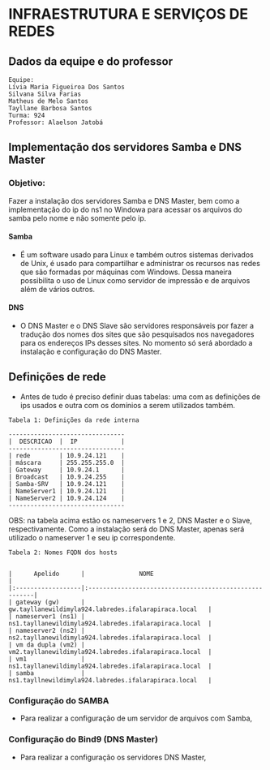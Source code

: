 # INFRAESTRUTURA E SERVIÇOS DE REDES

## Dados da equipe e do professor

```
Equipe: 
Lívia Maria Figueiroa Dos Santos
Silvana Silva Farias 
Matheus de Melo Santos
Tayllane Barbosa Santos       
Turma: 924
Professor: Alaelson Jatobá
```

## Implementação dos servidores Samba e DNS Master

### Objetivo: 

Fazer a instalação dos servidores Samba e DNS Master, bem como a implementação do ip do ns1 no Windowa para acessar os arquivos do samba pelo nome e não somente pelo ip. 

#### Samba

* É um software usado para Linux e também outros sistemas derivados de Unix, é usado para compartilhar e administrar os recursos nas redes que são formadas por máquinas com Windows. Dessa maneira possibilita o uso de Linux como servidor de impressão e de arquivos além de vários outros.


#### DNS 

* O DNS Master e o DNS Slave são servidores responsáveis por fazer a tradução dos nomes dos sites que são pesquisados nos navegadores para os endereços IPs desses sites. No momento só será abordado a instalação e configuração do DNS Master.


## Definições de rede

   * Antes de tudo é preciso definir duas tabelas: uma com as definições de ips usados e outra com os domínios a serem utilizados também.

```
Tabela 1: Definições da rede interna

--------------------------------
|  DESCRICAO  |  IP            |
--------------------------------
| rede        | 10.9.24.121    |
| máscara     | 255.255.255.0  |
| Gateway     | 10.9.24.1      |
| Broadcast   | 10.9.24.255    |
| Samba-SRV   | 10.9.24.121    |
| NameServer1 | 10.9.24.121    |
| NameServer2 | 10.9.24.124    |
--------------------------------
```      

OBS: na tabela acima estão os nameservers 1 e 2, DNS Master e o Slave, respectivamente. Como a instalação será do DNS Master, apenas será utilizado o nameserver 1 e seu ip correspondente. 

```
Tabela 2: Nomes FQDN dos hosts


|      Apelido      |               NOME                                     |
|:------------------|:-------------------------------------------------------|
| gateway (gw)      | gw.tayllanewildimyla924.labredes.ifalarapiraca.local   |
| nameserver1 (ns1) | ns1.tayllanewildimyla924.labredes.ifalarapiraca.local  |
| nameserver2 (ns2) | ns2.tayllanewildimyla924.labredes.ifalarapiraca.local  |
| vm da dupla (vm2) | vm2.tayllanewildimyla924.labredes.ifalarapiraca.local  |
| vm1               | ns1.tayllanewildimyla924.labredes.ifalarapiraca.local  |
| samba             | ns1.tayllnewildimyla924.labredes.ifalarapiraca.local   |
```
### Configuração do SAMBA

* Para realizar a configuração de um servidor de arquivos com Samba, 

### Configuração do Bind9 (DNS Master)

* Para realizar a configuração os servidores DNS Master, 
